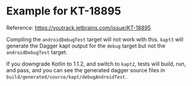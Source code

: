 
Example for KT-18895
====================

Reference: https://youtrack.jetbrains.com/issue/KT-18895

Compiling the `androidDebugTest` target will not work with this. `kapt3` will generate the Dagger kapt output 
for the `debug` target but not the `androidDebugTest` target.

If you downgrade Kotlin to 1.1.2, and switch to `kapt2`, tests will build, run, and pass, and you can
see the generated dagger source files in `build/generated/source/kapt/debugAndroidTest`.

